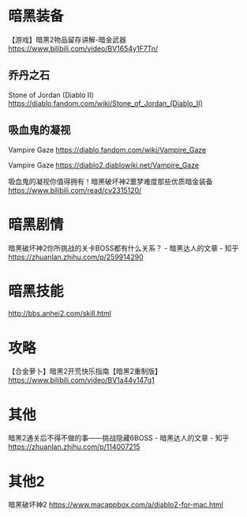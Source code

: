 
# 暗黑装备

【游戏】暗黑2物品留存讲解-暗金武器 https://www.bilibili.com/video/BV1654y1F7Tn/

## 乔丹之石

Stone of Jordan (Diablo II) https://diablo.fandom.com/wiki/Stone_of_Jordan_(Diablo_II)

## 吸血鬼的凝视

Vampire Gaze https://diablo.fandom.com/wiki/Vampire_Gaze

Vampire Gaze https://diablo2.diablowiki.net/Vampire_Gaze

吸血鬼的凝视你值得拥有！暗黑破坏神2噩梦难度那些优质暗金装备 https://www.bilibili.com/read/cv2315120/

# 暗黑剧情

暗黑破坏神2你所挑战的关卡BOSS都有什么关系？ - 暗黑达人的文章 - 知乎 https://zhuanlan.zhihu.com/p/259914290

# 暗黑技能

http://bbs.anhei2.com/skill.html

# 攻略

【合金萝卜】暗黑2开荒快乐指南【暗黑2重制版】 https://www.bilibili.com/video/BV1a44y147g1

# 其他

暗黑2通关后不得不做的事——挑战隐藏6BOSS - 暗黑达人的文章 - 知乎 https://zhuanlan.zhihu.com/p/114007215

# 其他2

暗黑破坏神2 https://www.macappbox.com/a/diablo2-for-mac.html
